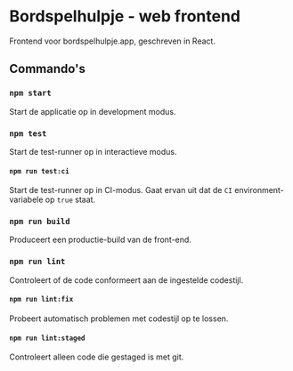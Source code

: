 # Bordspelhulpje - web frontend

Frontend voor bordspelhulpje.app, geschreven in React.

## Commando's

### `npm start`

Start de applicatie op in development modus.

### `npm test`

Start de test-runner op in interactieve modus.

#### `npm run test:ci`

Start de test-runner op in CI-modus.
Gaat ervan uit dat de `CI` environment-variabele op `true` staat.

### `npm run build`

Produceert een productie-build van de front-end.

### `npm run lint`

Controleert of de code conformeert aan de ingestelde codestijl.

#### `npm run lint:fix`

Probeert automatisch problemen met codestijl op te lossen.

#### `npm run lint:staged`

Controleert alleen code die gestaged is met git.
